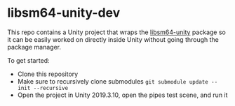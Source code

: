 # libsm64-unity-dev

This repo contains a Unity project that wraps the [libsm64-unity](https://github.com/libsm64/libsm64-unity) package so it can be easily worked on directly inside Unity without going through the package manager.

To get started:
- Clone this repository
- Make sure to recursively clone submodules `git submodule update --init --recursive`
- Open the project in Unity 2019.3.10, open the pipes test scene, and run it
